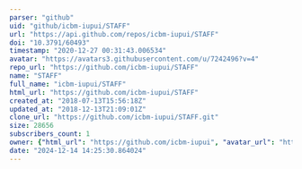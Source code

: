 ```yaml
---
parser: "github"
uid: "github/icbm-iupui/STAFF"
url: "https://api.github.com/repos/icbm-iupui/STAFF"
doi: "10.3791/60493"
timestamp: "2020-12-27 00:31:43.006534"
avatar: "https://avatars3.githubusercontent.com/u/7242496?v=4"
repo_url: "https://github.com/icbm-iupui/STAFF"
name: "STAFF"
full_name: "icbm-iupui/STAFF"
html_url: "https://github.com/icbm-iupui/STAFF"
created_at: "2018-07-13T15:56:18Z"
updated_at: "2018-12-13T21:09:01Z"
clone_url: "https://github.com/icbm-iupui/STAFF.git"
size: 28656
subscribers_count: 1
owner: {"html_url": "https://github.com/icbm-iupui", "avatar_url": "https://avatars3.githubusercontent.com/u/7242496?v=4", "login": "icbm-iupui", "type": "User"}
date: "2024-12-14 14:25:30.864024"
---
```

